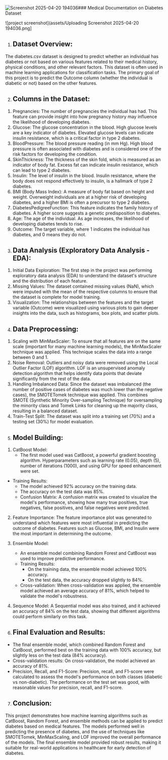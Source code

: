![Screenshot 2025-04-20 194036](https://github.com/user-attachments/assets/888324d1-9872-4856-8f24-f07d465b16b3)### Medical Documentation on Diabetes Dataset

![project screenshot](assets/Uploading Screenshot 2025-04-20 194036.png]



1) ## Dataset Overview:
The diabetes.csv dataset is designed to predict whether an individual has diabetes or not based on various features related to their medical history, physical conditions, and other relevant factors. This dataset is often used in machine learning applications for classification tasks. The primary goal of this project is to predict the Outcome column (whether the individual is diabetic or not) based on the other features.

2) ## Columns in the Dataset:

1. Pregnancies: The number of pregnancies the individual has had. This feature can provide insight into how pregnancy history may influence the likelihood of developing diabetes.
2. Glucose: The glucose concentration in the blood. High glucose levels are a key indicator of diabetes. Elevated glucose levels can indicate insulin resistance, which is a critical factor in type 2 diabetes.
3. BloodPressure: The blood pressure reading (in mm Hg). High blood pressure is often associated with diabetes and is considered one of the risk factors for developing the condition.
4. SkinThickness: The thickness of the skin fold, which is measured as an indicator of body fat. Excess fat can indicate insulin resistance, which can lead to type 2 diabetes.
5. Insulin: The level of insulin in the blood. Insulin resistance, where the body does not respond effectively to insulin, is a hallmark of type 2 diabetes.
6. BMI (Body Mass Index): A measure of body fat based on height and weight. Overweight individuals are at a higher risk of developing diabetes, and a higher BMI is often a precursor to type 2 diabetes.
7. DiabetesPedigreeFunction: This feature indicates the family history of diabetes. A higher score suggests a genetic predisposition to diabetes.
8. Age: The age of the individual. As age increases, the likelihood of developing diabetes tends to rise.
9. Outcome: The target variable, where 1 indicates the individual has diabetes, and 0 means they do not.

3) ## Data Analysis (Exploratory Data Analysis - EDA):

1. Initial Data Exploration: The first step in the project was performing exploratory data analysis (EDA) to understand the dataset's structure and the distribution of each feature.
2. Missing Values: The dataset contained missing values (NaN), which were imputed with the mean of the respective columns to ensure that the dataset is complete for model training.
3. Visualization: The relationships between the features and the target variable (Outcome) were visualized using various plots to gain deeper insights into the data, such as histograms, box plots, and scatter plots.
   
4) ## Data Preprocessing:

1. Scaling with MinMaxScaler: To ensure that all features are on the same scale (important for many machine learning models), the MinMaxScaler technique was applied. This technique scales the data into a range between 0 and 1.
2. Noise Removal: Outliers and noisy data were removed using the Local Outlier Factor (LOF) algorithm. LOF is an unsupervised anomaly detection algorithm that helps identify data points that deviate significantly from the rest of the data.
3. Handling Imbalanced Data: Since the dataset was imbalanced (the number of positive cases of diabetes was much lower than the negative cases), the SMOTETomek technique was applied. This combines SMOTE (Synthetic Minority Over-sampling Technique) for oversampling the minority class and Tomek Links for cleaning up the majority class, resulting in a balanced dataset.
4. Train-Test Split: The dataset was split into a training set (70%) and a testing set (30%) for model evaluation.

5) ## Model Building:

1. CatBoost Model: 
   - The first model used was CatBoost, a powerful gradient boosting algorithm. Hyperparameters such as learning rate (0.05), depth (5), number of iterations (1000), and using GPU for speed enhancement were set.

- Training Results: 
     - The model achieved 92% accuracy on the training data.
     - The accuracy on the test data was 85%.
   - Confusion Matrix: A confusion matrix was created to visualize the model's performance, showing how many true positives, true negatives, false positives, and false negatives were predicted.

2. Feature Importance: The feature importance plot was generated to understand which features were most influential in predicting the outcome of diabetes. Features such as Glucose, BMI, and Insulin were the most important in determining the outcome.

3. Ensemble Model:
   - An ensemble model combining Random Forest and CatBoost was used to improve predictive performance.
   - Training Results: 
     - On the training data, the ensemble model achieved 100% accuracy.
     - On the test data, the accuracy dropped slightly to 84%.
   - Cross-validation: When cross-validation was applied, the ensemble model achieved an average accuracy of 81%, which helped to validate the model's robustness.
   
4. Sequence Model: A Sequential model was also trained, and it achieved an accuracy of 84% on the test data, showing that different algorithms could perform similarly on this task.

6) ## Final Evaluation and Results:

- The final ensemble model, which combined Random Forest and CatBoost, performed best on the training data with 100% accuracy, but slightly less on the test data (84% accuracy).
- Cross-validation results: On cross-validation, the model achieved an accuracy of 81%.
- Precision, Recall, and F1-Score: Precision, recall, and F1-score were calculated to assess the model's performance on both classes (diabetic vs non-diabetic). The performance on the test set was good, with reasonable values for precision, recall, and F1-score.

7) ## Conclusion:

This project demonstrates how machine learning algorithms such as CatBoost, Random Forest, and ensemble methods can be applied to predict diabetes based on medical features. The models performed well in predicting the presence of diabetes, and the use of techniques like SMOTETomek, MinMaxScaling, and LOF improved the overall performance of the models. The final ensemble model provided robust results, making it suitable for real-world applications in healthcare for early detection of diabetes.
